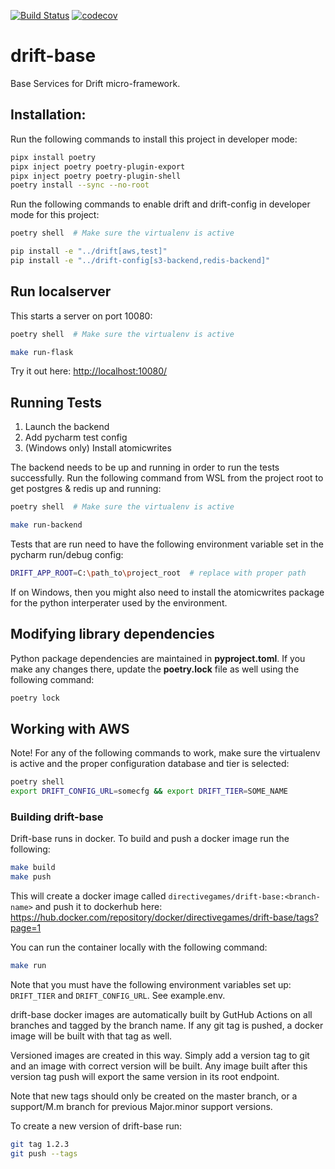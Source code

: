 [![Build Status](https://github.com/directivegames/drift-base/workflows/Build%20and%20Test/badge.svg)](https://github.com/directivegames/drift-base)
[![codecov](https://codecov.io/gh/directivegames/drift-base/branch/develop/graph/badge.svg)](https://codecov.io/gh/directivegames/drift-base)


# drift-base
Base Services for Drift micro-framework.

## Installation:
Run the following commands to install this project in developer mode:

```bash
pipx install poetry
pipx inject poetry poetry-plugin-export
pipx inject poetry poetry-plugin-shell
poetry install --sync --no-root
```

Run the following commands to enable drift and drift-config in developer mode for this project:

```bash
poetry shell  # Make sure the virtualenv is active

pip install -e "../drift[aws,test]"
pip install -e "../drift-config[s3-backend,redis-backend]"
```

## Run localserver
This starts a server on port 10080:

```bash
poetry shell  # Make sure the virtualenv is active

make run-flask
```

Try it out here:
[http://localhost:10080/](http://localhost:5000/)


## Running Tests
1. Launch the backend
2. Add pycharm test config
3. (Windows only) Install atomicwrites

The backend needs to be up and running in order to run the tests successfully.
Run the following command from WSL from the project root to get postgres & redis up and running:

```bash
poetry shell  # Make sure the virtualenv is active

make run-backend
```

Tests that are run need to have the following environment variable set in the pycharm run/debug config:

```bash
DRIFT_APP_ROOT=C:\path_to\project_root  # replace with proper path
```

If on Windows, then you might also need to install the atomicwrites package for the python interperater used by the environment.


## Modifying library dependencies
Python package dependencies are maintained in **pyproject.toml**. If you make any changes there, update the **poetry.lock** file as well using the following command:

```bash
poetry lock
```

## Working with AWS

Note! For any of the following commands to work, make sure the virtualenv is active and the proper configuration database and tier is selected:

```bash
poetry shell
export DRIFT_CONFIG_URL=somecfg && export DRIFT_TIER=SOME_NAME
```

### Building drift-base
Drift-base runs in docker. To build and push a docker image run the following:
```bash
make build
make push
```

This will create a docker image called `directivegames/drift-base:<branch-name>` and push it to dockerhub here: https://hub.docker.com/repository/docker/directivegames/drift-base/tags?page=1

You can run the container locally with the following command:
```bash
make run
```
Note that you must have the following environment variables set up: `DRIFT_TIER` and `DRIFT_CONFIG_URL`. See example.env.

drift-base docker images are automatically built by GutHub Actions on all branches and tagged by the branch name. If any git tag is pushed, a docker image will be built with that tag as well.

Versioned images are created in this way. Simply add a version tag to git and an image with correct version will be built. Any image built after this version tag push will export the same version in its root endpoint.

Note that new tags should only be created on the master branch, or a support/M.m branch for previous Major.minor support versions.

To create a new version of drift-base run:
```bash
git tag 1.2.3
git push --tags
```
